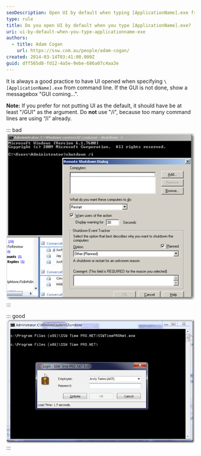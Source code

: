 ```yaml
---
seoDescription: Open UI by default when typing [ApplicationName].exe from command line for seamless user experience.
type: rule
title: Do you open UI by default when you type [ApplicationName].exe?
uri: ui-by-default-when-you-type-applicationname-exe
authors:
  - title: Adam Cogan
    url: https://ssw.com.au/people/adam-cogan/
created: 2014-03-14T03:41:00.000Z
guid: dff565d8-fd12-4a5e-9ebe-686a07c4aa3e
---
```


It is always a good practice to have UI opened when specifying `\[ApplicationName].exe` from command line. If the GUI is not done, show a messagebox "GUI coming...".

**Note:** If you prefer for not putting UI as the default, it should have be at least "/GUI" as the argument. Do **not** use "/i", because too many command lines are using “/i” already.

<!--endintro-->

::: bad
![Figure: Bad example - /i should not be needed to get to the GUI – it should be by default](commandlineopenuiwithargument.jpg)
:::

::: good
![Figure: Good example - UI is opened by default](commandlineopenuiwithoutargument.jpg)
:::
